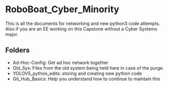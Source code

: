 # RoboBoat_Cyber_Minority

This is all the documents for networking and new python3 code attempts. Also if you are an EE working on this Capstone without a Cyber Systems major.

## Folders

- Ad-Hoc-Config: Get ad hoc network together
- Old_Sys: Files from the old system being held here in case of the purge. 
- YOLOV5_python_edits: storing and creating new python code
- Git_Hub_Basics: Help you understand how to continue to maintain this
